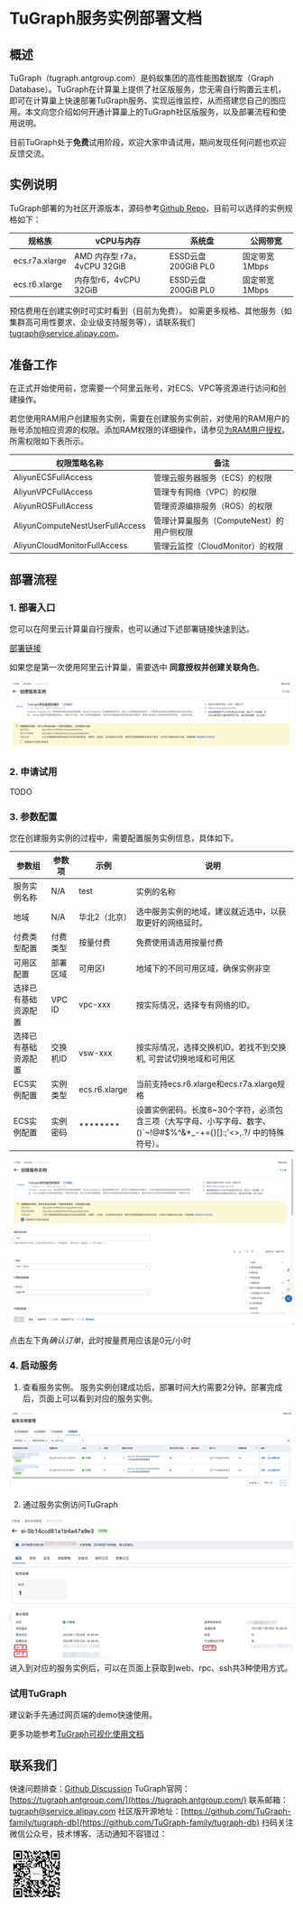 # TuGraph服务实例部署文档
## 概述
TuGraph（tugraph.antgroup.com）是蚂蚁集团的高性能图数据库（Graph Database）。TuGraph在计算巢上提供了社区版服务，您无需自行购置云主机，即可在计算巢上快速部署TuGraph服务、实现运维监控，从而搭建您自己的图应用。本文向您介绍如何开通计算巢上的TuGraph社区版服务，以及部署流程和使用说明。

目前TuGraph处于**免费**试用阶段，欢迎大家申请试用，期间发现任何问题也欢迎反馈交流。

## 实例说明

TuGraph部署的为社区开源版本，源码参考[Github Repo](https://github.com/TuGraph-family/tugraph-db)，目前可以选择的实例规格如下：

| 规格族 | vCPU与内存 | 系统盘 | 公网带宽 |
| --- | --- | --- | --- |
| ecs.r7a.xlarge | AMD 内存型 r7a，4vCPU 32GiB | ESSD云盘 200GiB PL0 | 固定带宽1Mbps |
| ecs.r6.xlarge  | 内存型r6，4vCPU 32GiB | ESSD云盘 200GiB PL0 | 固定带宽1Mbps |

预估费用在创建实例时可实时看到（目前为免费）。
如需更多规格、其他服务（如集群高可用性要求、企业级支持服务等），请联系我们 [tugraph@service.alipay.com](mailto:tugraph@service.alipay.com)。

## 准备工作

在正式开始使用前，您需要一个阿里云账号，对ECS、VPC等资源进行访问和创建操作。

若您使用RAM用户创建服务实例，需要在创建服务实例前，对使用的RAM用户的账号添加相应资源的权限。添加RAM权限的详细操作，请参见[为RAM用户授权](https://help.aliyun.com/document_detail/121945.html)。所需权限如下表所示。

| 权限策略名称 | 备注 |
| --- | --- |
| AliyunECSFullAccess | 管理云服务器服务（ECS）的权限 |
| AliyunVPCFullAccess | 管理专有网络（VPC）的权限 |
| AliyunROSFullAccess | 管理资源编排服务（ROS）的权限 |
| AliyunComputeNestUserFullAccess | 管理计算巢服务（ComputeNest）的用户侧权限 |
| AliyunCloudMonitorFullAccess | 管理云监控（CloudMonitor）的权限 |

## 部署流程

### 1. 部署入口

您可以在阿里云计算巢自行搜索，也可以通过下述部署链接快速到达。

[部署链接](https://computenest.console.aliyun.com/user/cn-hangzhou/serviceInstanceCreate?ServiceId=service-7b50ea3d20e643da95bf&&isTrial=true)

如果您是第一次使用阿里云计算巢，需要选中 **同意授权并创建关联角色**。

![1.png](1.png)

### 2. 申请试用

TODO

### 3. 参数配置 

您在创建服务实例的过程中，需要配置服务实例信息，具体如下。

| 参数组 | 参数项 | 示例 | 说明 |
| --- | --- | --- | --- |
| 服务实例名称 | N/A | test | 实例的名称 |
| 地域 | N/A | 华北2（北京） | 选中服务实例的地域，建议就近选中，以获取更好的网络延时。 |
| 付费类型配置 | 付费类型 | 按量付费 | 免费使用请选用按量付费 |
| 可用区配置 | 部署区域 | 可用区I | 地域下的不同可用区域，确保实例非空 |
| 选择已有基础资源配置 | VPC ID | vpc-xxx | 按实际情况，选择专有网络的ID。 |
| 选择已有基础资源配置 | 交换机ID | vsw-xxx | 按实际情况，选择交换机ID。若找不到交换机, 可尝试切换地域和可用区 |
| ECS实例配置 | 实例类型 | ecs.r6.xlarge | 当前支持ecs.r6.xlarge和ecs.r7a.xlarge规格 |
| ECS实例配置 | 实例密码 | ******** | 设置实例密码。长度8~30个字符，必须包含三项（大写字母、小写字母、数字、 ()`~!@#$%^&*_-+={}[]:;'<>,.?/ 中的特殊符号）。 |

![2.png](2.png)

点击左下角*确认订单*，此时按量费用应该是0元/小时

### 4. 启动服务

1. 查看服务实例。
服务实例创建成功后，部署时间大约需要2分钟。部署完成后，页面上可以看到对应的服务实例。 

![3.png](3.png)

2. 通过服务实例访问TuGraph

![4.png](4.png)
进入到对应的服务实例后，可以在页面上获取到web、rpc、ssh共3种使用方式。


### 试用TuGraph
建议新手先通过网页端的demo快速使用。

更多功能参考[TuGraph可视化使用文档](https://tugraph.antgroup.com/doc?version=V3.3.4)

## 联系我们
快速问题排查：[Github Discussion](https://github.com/TuGraph-family/tugraph-db/discussions/115)
TuGraph官网：[https://tugraph.antgroup.com/](https://tugraph.antgroup.com/)
联系邮箱：[tugraph@service.alipay.com](mailto:tugraph@service.alipay.com)
社区版开源地址：[https://github.com/TuGraph-family/tugraph-db](https://github.com/TuGraph-family/tugraph-db)
扫码关注微信公众号，技术博客、活动通知不容错过：

![%.png](5.png)

